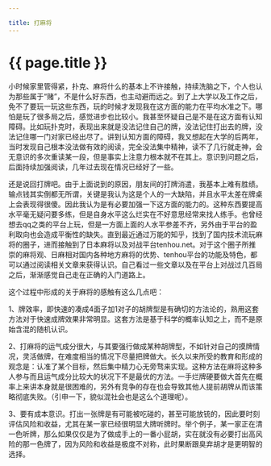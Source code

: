 ```yaml
---

title: 打麻将
---
```


{{ page.title }}
===============

小时候家里管得紧，扑克、麻将什么的基本上不许接触，持续洗脑之下，个人也认为那些属于“赌”，不是什么好东西，也主动避而远之。到了上大学以及工作之后，免不了要玩一玩这些东西，玩的时候才发现我在这方面的能力在平均水准之下。哪怕是玩了很多局之后，感觉进步也比较小。我甚至怀疑自己是不是在这方面有认知障碍。比如玩扑克时，表现出来就是没法记住自己的牌，没法记住打出去的牌，没法记住哪一门对家已经出尽了。讲到认知方面的障碍，我又想起在大学的后两年，当时发现自己根本没法做有效的阅读，完全没法集中精神，读不了几行就走神，会无意识的多次重读某一段，但是事实上注意力根本就不在其上。意识到问题之后，后面持续加强阅读，几年过去现在情况已经好了一些。

还是说回打牌吧。由于上面说到的原因，朋友间的打牌消遣，我基本上难有胜绩。输点钱其实倒都无所谓，关键是我认为这是个人的一大缺陷，并且水平太差在牌桌上会表现得很傻。因此我认为是有必要加强一下这方面的能力的。这种东西要提高水平毫无疑问要多练，但是自身水平这么烂实在不好意思经常来找人练手。也曾经想去qq之类的平台上玩，但是一方面上面的人水平参差不齐，另外由于平台的盈利取向也会造成平衡性的缺失。直到最近通过万能的知乎，找到了国内技术流玩麻将的圈子，进而接触到了日本麻将以及对战平台tenhou.net。对于这个圈子所推崇的麻将观、日麻相对国内各种地方麻将的优势、tenhou平台的功能及特色，都可以通过阅读相关文章来获得认识。自己看过一些文章以及在平台上对战过几百局之后，渐渐感觉自己走在正确的入门道路上。

这个过程中形成的关于麻将的感触有这么几点吧：

1、牌效率，即快速的凑成4面子加1对子的胡牌型是有确切的方法论的，熟用这套方法对于快速成牌效果非常明显。这套方法是基于科学的概率认知之上，而不是原始含混的随机认识。

2、打麻将的运气成分很大，与其要强行做成某种胡牌型，不如针对自己的摸牌情况，灵活做牌，在难度相当的情况下尽量把牌做大。长久以来所受的教育和形成的观念是：认准了某个目标，然后集中精力心无旁骛来实现。这种方法在麻将这种多人参与而且运气成分比较大的状况下不是最优的方法。一手烂牌硬要做大首先在概率上来讲本身就是很困难的，另外有竞争的存在也会导致其他人提前胡牌从而该策略彻底失败。（引申一下，貌似混社会也是这么个道理呢）。

3、要有成本意识。打出一张牌是有可能被吃碰的，甚至可能放铳的，因此要时刻评估风险和收益，尤其在某一家已经很明显大牌听牌时。举个例子，某一家正在清一色听牌，那么如果仅仅是为了做成手上的一番小屁胡，实在就没有必要打出高风险的那一色牌了，因为风险和收益是极度不对称，此时果断跟臭弃胡才是更明智的选择。
